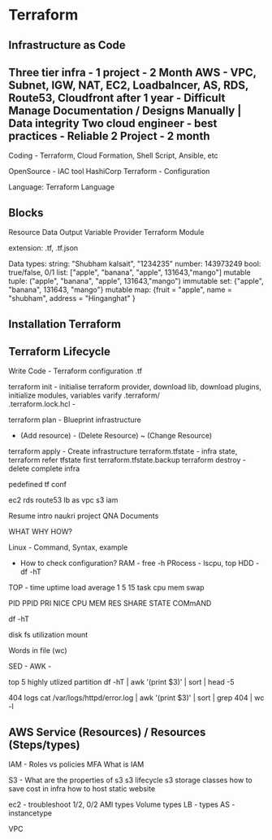 # Terraform


## Infrastructure as Code 

Three tier infra - 1 project - 2 Month
AWS - VPC, Subnet, IGW, NAT, EC2, Loadbalncer, AS, RDS, Route53, Cloudfront
after 1 year - 
Difficult Manage 
Documentation / Designs
Manually | Data integrity
Two cloud engineer - best practices - Reliable
2 Project - 2 month
-------

Coding - Terraform, Cloud Formation, Shell Script, Ansible, etc

OpenSource - IAC tool
HashiCorp
Terraform - Configuration

Language: Terraform Language

Blocks
-----
Resource
Data
Output
Variable
Provider
Terraform
Module

extension: .tf, .tf.json

Data types:
string: "Shubham kalsait", "1234235"
number: 143973249 
bool: true/false, 0/1
list: ["apple", "banana", "apple", 131643,"mango"] mutable
tuple: ("apple", "banana", "apple", 131643,"mango") immutable
set: {"apple", "banana", 131643, "mango"} mutable
map: {fruit = "apple", name = "shubham", address = "Hinganghat" }


## Installation Terraform


## Terraform Lifecycle

Write Code - Terraform configuration .tf

terraform init - initialise terraform provider, download lib, download plugins, initialize modules, variables varify
.terraform/  
.terraform.lock.hcl - 

terraform plan - Blueprint infrastructure
+ (Add resource) - (Delete Resource) ~ (Change Resource) 

terraform apply - Create infrastructure
terraform.tfstate - infra state, terraform refer tfstate first 
terraform.tfstate.backup
terraform destroy - delete complete infra



pedefined tf conf

ec2
rds
route53
lb
as
vpc
s3
iam


Resume intro naukri
project
QNA
Documents 

WHAT WHY HOW?

Linux - Command, Syntax, example
- How to check configuration?
RAM - free -h 
PRocess - lscpu, top 
HDD - df -hT

TOP - 
time uptime load average 1 5 15
task 
cpu
mem
swap

PID PPID PRI NICE CPU MEM RES SHARE STATE COMmAND

df -hT

disk  fs   utilization mount

Words in file (wc)

SED - 
AWK - 


top 5 highly utlized partition
df -hT | awk '(print $3)' | sort | head -5

404 logs 
cat /var/logs/httpd/error.log | awk '(print $3)' | sort | grep 404 | wc -l


AWS Service (Resources) / Resources (Steps/types)
---

IAM - 
Roles vs policies
MFA
What is IAM

S3 -
What are the properties of s3
s3 lifecycle 
s3 storage classes
how to save cost in infra
how to host static website

ec2 -
troubleshoot 1/2, 0/2
AMI types
Volume types
LB - types
AS - 
instancetype

VPC













